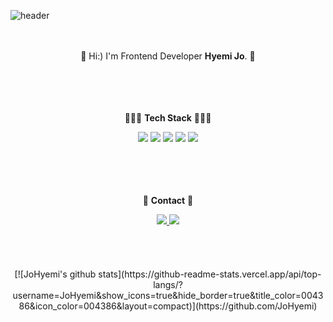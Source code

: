 ![header](https://capsule-render.vercel.app/api?type=waving&color=auto&height=300&section=header&text=Hyemi%20Jo&fontSize=90)
<div align="center">
  
</br> </br>
🌱 Hi:) I'm Frontend Developer **Hyemi Jo**. 🌱<br>



</br> </br>
</br> </br>
👩🏻‍💻 **Tech Stack** 👩🏻‍💻
<!-- https://simpleicons.org/ -->
<img src="https://img.shields.io/badge/HTML-f5f5f5?style=flat-square&logo=HTML5&logoColor=E34F26" />
<img src="https://img.shields.io/badge/CSS-f5f5f5?style=flat-square&logo=CSS3&logoColor=1572B6" />
<img src="https://img.shields.io/badge/JavaScript-f5f5f5?style=flat-square&logo=JavaScript&logoColor=F7DF1E" />
<img src="https://img.shields.io/badge/jQuery-f5f5f5?style=flat-square&logo=jQuery&logoColor=0769AD" />
<img src="https://img.shields.io/badge/Sass-f5f5f5?style=flat-square&logo=Sass&logoColor=CC6699" />



</br> </br>
</br> </br>
💬 **Contact** 💬
<div>
  <a href="https://velog.io/@m2mejo">
    <img src="https://img.shields.io/badge/%20Blog-11B48A?style=flat-square&logo=Vimeo&logoColor=white&link=https://velog.io/@m2mejo"/>
<a href="https://twitter.com/zojo_jozo" target="_blank"><img src="https://img.shields.io/badge/Twitter-1DA1F2?style=flat-square&logo=Twitter&logoColor=white"/></a>
    </div>
</br> </br>
</br> </br>
[![JoHyemi's github stats](https://github-readme-stats.vercel.app/api/top-langs/?username=JoHyemi&show_icons=true&hide_border=true&title_color=004386&icon_color=004386&layout=compact)](https://github.com/JoHyemi)

  </div>
<!--
**JoHyemi/JoHyemi** is a ✨ _special_ ✨ repository because its `README.md` (this file) appears on your GitHub profile.

Here are some ideas to get you started:

- 🔭 I’m currently working on ...
- 🌱 I’m currently learning ...
- 👯 I’m looking to collaborate on ...
- 🤔 I’m looking for help with ...
- 💬 Ask me about ...
- 📫 How to reach me: ...
- 😄 Pronouns: ...
- ⚡ Fun fact: ...
-->
